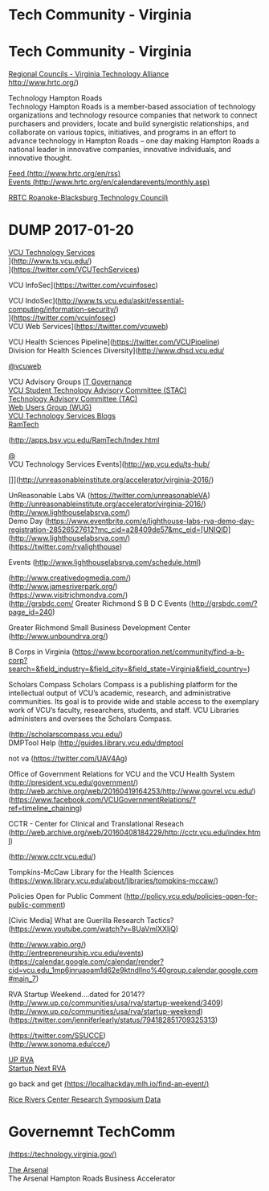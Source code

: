 # Tech Community - Virginia  

# Tech Community - Virginia  

[Regional Councils &#45; Virginia Technology Alliance](http://www.thevta.org/index.php?option=com_content&view=article&id=48&Itemid=55)  
http://www.hrtc.org/)  

Technology Hampton Roads  
Technology Hampton Roads is a member-based association of technology organizations and technology resource companies that network to connect purchasers and providers, locate and build synergistic relationships, and collaborate on various topics, initiatives, and programs in an effort to advance technology in Hampton Roads – one day making Hampton Roads a national leader in innovative companies, innovative individuals, and innovative thought.  


[Feed (http://www.hrtc.org/en/rss)](http://www.hrtc.org/en/rss/)  
[Events (http://www.hrtc.org/en/calendarevents/monthly.asp)](http://www.hrtc.org/en/calendarevents/monthly.asp)  

[RBTC Roanoke&#45;Blacksburg Technology Council)](http://thetechnologycouncil.com/)  


# DUMP 2017-01-20  

[VCU Technology Services](http://wp.vcu.edu/)  
](http://www.ts.vcu.edu/)  
](https://twitter.com/VCUTechServices)  

VCU InfoSec](https://twitter.com/vcuinfosec)  

VCU IndoSec](http://www.ts.vcu.edu/askit/essential-computing/information-security/)  
](https://twitter.com/vcuinfosec)  
VCU Web Services](https://twitter.com/vcuweb)  

VCU Health Sciences Pipeline](https://twitter.com/VCUPipeline)  
Division for Health Sciences Diversity](http://www.dhsd.vcu.edu/



[@vcuweb](http://twitter.com/vcuweb)  

VCU Advisory Groups
[IT Governance](http://itgovernance.vcu.edu/)  
[VCU Student Technology Advisory Committee (STAC)](http://stac.vcu.edu/)  
[Technology Advisory Committee (TAC)](http://tac.vcu.edu/)  
[Web Users Group (WUG)](http://wp.vcu.edu/webservices/)  
[VCU Technology Services Blogs](http://wp.vcu.edu/ts-hub/)  
[RamTech](https://www.facebook.com/pg/RamTechVCU/about/)  

(http://apps.bsv.vcu.edu/RamTech/Index.html

[@](https://twitter.com/ramtechvcu)  
VCU Technology Services Events](http://wp.vcu.edu/ts-hub/

[]](http://unreasonableinstitute.org/accelerator/virginia-2016/)  

UnReasonable Labs VA
(https://twitter.com/unreasonableVA)  
(http://unreasonableinstitute.org/accelerator/virginia-2016/)  
(http://www.lighthouselabsrva.com/)  
Demo Day
(https://www.eventbrite.com/e/lighthouse-labs-rva-demo-day-registration-28526527612?mc_cid=a28409de57&mc_eid=[UNIQID]
(http://www.lighthouselabsrva.com/)  
(https://twitter.com/rvalighthouse)  

Events
(http://www.lighthouselabsrva.com/schedule.html)  

(http://www.creativedogmedia.com/)  
(http://www.jamesriverpark.org/)  
(https://www.visitrichmondva.com/)  
(http://grsbdc.com/
Greater Richmond S B D C
Events
(http://grsbdc.com/?page_id=240)  

Greater Richmond Small Business Development Center
(http://www.unboundrva.org/)  


B Corps in Virginia
(https://www.bcorporation.net/community/find-a-b-corp?search=&field_industry=&field_city=&field_state=Virginia&field_country=)  


Scholars Compass
Scholars Compass is a publishing platform for the intellectual output of VCU’s academic, research, and administrative communities. Its goal is to provide wide and stable access to the exemplary work of VCU’s faculty, researchers, students, and staff. VCU Libraries administers and oversees the Scholars Compass.


(http://scholarscompass.vcu.edu/)  
DMPTool Help
(http://guides.library.vcu.edu/dmptool

not va
(https://twitter.com/UAV4Ag)  


Office of Government Relations for VCU and the VCU Health System
(http://president.vcu.edu/government/)  
(http://web.archive.org/web/20160419164253/http://www.govrel.vcu.edu/)  
(https://www.facebook.com/VCUGovernmentRelations/?ref=timeline_chaining)  

CCTR - Center for Clinical and Translational Reseach
(http://web.archive.org/web/20160408184229/http://cctr.vcu.edu/index.html)  

(http://www.cctr.vcu.edu/)  

Tompkins-McCaw Library for the Health Sciences
(https://www.library.vcu.edu/about/libraries/tompkins-mccaw/)  


Policies Open for Public Comment
(http://policy.vcu.edu/policies-open-for-public-comment)  


[Civic Media] What are Guerilla Research Tactics?
(https://www.youtube.com/watch?v=8UaVmlXXljQ)  

(http://www.vabio.org/)  
(http://entrepreneurship.vcu.edu/events)  
(https://calendar.google.com/calendar/render?cid=vcu.edu_1mp6jnruaoam1d62e9ktndllno%40group.calendar.google.com#main_7)  



RVA Startup Weekend....dated for 2014??
(http://www.up.co/communities/usa/rva/startup-weekend/3409)  
(http://www.up.co/communities/usa/rva/startup-weekend)  
(https://twitter.com/jenniferlearly/status/794182851709325313)  

(https://twitter.com/SSUCCE)  
(http://www.sonoma.edu/cce/)  

[UP RVA](http://www.up.co/communities/usa/rva)  
[Startup Next RVA](http://www.up.co/communities/usa/rva/startup-next)  

go back and get
[(https://localhackday.mlh.io/find-an-event/)  ](https://localhackday.mlh.io/find-an-event/)  

[Rice Rivers Center Research Symposium Data](http://scholarscompass.vcu.edu/rice_symp/)  

# Governemnt TechComm  
[(https://technology.virginia.gov/)](https://technology.virginia.gov/)  

[The Arsenal](http://www.buildthearsenal.com/)  
The Arsenal Hampton Roads Business Accelerator  


